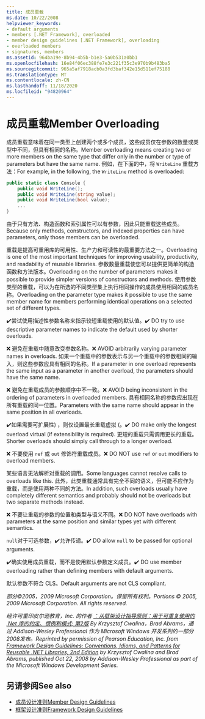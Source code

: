 ```yaml
---
title: 成员重载
ms.date: 10/22/2008
helpviewer_keywords:
- default arguments
- members [.NET Framework], overloaded
- member design guidelines [.NET Framework], overloading
- overloaded members
- signatures, members
ms.assetid: 964ba19e-8b94-4b5b-b1e3-5a0b531a0bb1
ms.openlocfilehash: 16e84f06ec388fe7e3c221f35c3e970b9b483ba5
ms.sourcegitcommit: 965a5af7918acb0a3fd3baf342e15d511ef75188
ms.translationtype: MT
ms.contentlocale: zh-CN
ms.lasthandoff: 11/18/2020
ms.locfileid: "94820964"
---
```

# <a name="member-overloading"></a><span data-ttu-id="b9f0b-102">成员重载</span><span class="sxs-lookup"><span data-stu-id="b9f0b-102">Member Overloading</span></span>
<span data-ttu-id="b9f0b-103">成员重载意味着在同一类型上创建两个或多个成员，这些成员仅在参数的数量或类型中不同，但具有相同的名称。</span><span class="sxs-lookup"><span data-stu-id="b9f0b-103">Member overloading means creating two or more members on the same type that differ only in the number or type of parameters but have the same name.</span></span> <span data-ttu-id="b9f0b-104">例如，在下面的中，将 `WriteLine` 重载方法：</span><span class="sxs-lookup"><span data-stu-id="b9f0b-104">For example, in the following, the `WriteLine` method is overloaded:</span></span>

```csharp
public static class Console {
    public void WriteLine();
    public void WriteLine(string value);
    public void WriteLine(bool value);
    ...
}
```

 <span data-ttu-id="b9f0b-105">由于只有方法、构造函数和索引属性可以有参数，因此只能重载这些成员。</span><span class="sxs-lookup"><span data-stu-id="b9f0b-105">Because only methods, constructors, and indexed properties can have parameters, only those members can be overloaded.</span></span>

 <span data-ttu-id="b9f0b-106">重载是提高可重用库的可用性、生产力和可读性的最重要方法之一。</span><span class="sxs-lookup"><span data-stu-id="b9f0b-106">Overloading is one of the most important techniques for improving usability, productivity, and readability of reusable libraries.</span></span> <span data-ttu-id="b9f0b-107">参数数量重载使您可以提供更简单的构造函数和方法版本。</span><span class="sxs-lookup"><span data-stu-id="b9f0b-107">Overloading on the number of parameters makes it possible to provide simpler versions of constructors and methods.</span></span> <span data-ttu-id="b9f0b-108">使用参数类型的重载，可以为在所选的不同类型集上执行相同操作的成员使用相同的成员名称。</span><span class="sxs-lookup"><span data-stu-id="b9f0b-108">Overloading on the parameter type makes it possible to use the same member name for members performing identical operations on a selected set of different types.</span></span>

 <span data-ttu-id="b9f0b-109">✔️尝试使用描述性参数名称来指示较短重载使用的默认值。</span><span class="sxs-lookup"><span data-stu-id="b9f0b-109">✔️ DO try to use descriptive parameter names to indicate the default used by shorter overloads.</span></span>

 <span data-ttu-id="b9f0b-110">❌ 避免在重载中随意改变参数名称。</span><span class="sxs-lookup"><span data-stu-id="b9f0b-110">❌ AVOID arbitrarily varying parameter names in overloads.</span></span> <span data-ttu-id="b9f0b-111">如果一个重载中的参数表示与另一个重载中的参数相同的输入，则这些参数应具有相同的名称。</span><span class="sxs-lookup"><span data-stu-id="b9f0b-111">If a parameter in one overload represents the same input as a parameter in another overload, the parameters should have the same name.</span></span>

 <span data-ttu-id="b9f0b-112">❌ 避免在重载成员的参数顺序中不一致。</span><span class="sxs-lookup"><span data-stu-id="b9f0b-112">❌ AVOID being inconsistent in the ordering of parameters in overloaded members.</span></span> <span data-ttu-id="b9f0b-113">具有相同名称的参数应出现在所有重载的同一位置。</span><span class="sxs-lookup"><span data-stu-id="b9f0b-113">Parameters with the same name should appear in the same position in all overloads.</span></span>

 <span data-ttu-id="b9f0b-114">✔️如果需要可扩展性) ，则仅设置最长重载虚拟 (。</span><span class="sxs-lookup"><span data-stu-id="b9f0b-114">✔️ DO make only the longest overload virtual (if extensibility is required).</span></span> <span data-ttu-id="b9f0b-115">更短的重载只需调用更长的重载。</span><span class="sxs-lookup"><span data-stu-id="b9f0b-115">Shorter overloads should simply call through to a longer overload.</span></span>

 <span data-ttu-id="b9f0b-116">❌ 不要使用 `ref` 或 `out` 修饰符重载成员。</span><span class="sxs-lookup"><span data-stu-id="b9f0b-116">❌ DO NOT use `ref` or `out` modifiers to overload members.</span></span>

 <span data-ttu-id="b9f0b-117">某些语言无法解析对重载的调用。</span><span class="sxs-lookup"><span data-stu-id="b9f0b-117">Some languages cannot resolve calls to overloads like this.</span></span> <span data-ttu-id="b9f0b-118">此外，此类重载通常具有完全不同的语义，但可能不应作为重载，而是使用两种不同的方法。</span><span class="sxs-lookup"><span data-stu-id="b9f0b-118">In addition, such overloads usually have completely different semantics and probably should not be overloads but two separate methods instead.</span></span>

 <span data-ttu-id="b9f0b-119">❌ 不要让重载的参数的位置和类型与语义不同。</span><span class="sxs-lookup"><span data-stu-id="b9f0b-119">❌ DO NOT have overloads with parameters at the same position and similar types yet with different semantics.</span></span>

 <span data-ttu-id="b9f0b-120">`null`对于可选参数，✔️允许传递。</span><span class="sxs-lookup"><span data-stu-id="b9f0b-120">✔️ DO  allow `null` to be passed for optional arguments.</span></span>

 <span data-ttu-id="b9f0b-121">✔️确实使用成员重载，而不是使用默认参数定义成员。</span><span class="sxs-lookup"><span data-stu-id="b9f0b-121">✔️ DO use member overloading rather than defining members with default arguments.</span></span>

 <span data-ttu-id="b9f0b-122">默认参数不符合 CLS。</span><span class="sxs-lookup"><span data-stu-id="b9f0b-122">Default arguments are not CLS compliant.</span></span>

 <span data-ttu-id="b9f0b-123">*部分©2005，2009 Microsoft Corporation。保留所有权利。*</span><span class="sxs-lookup"><span data-stu-id="b9f0b-123">*Portions © 2005, 2009 Microsoft Corporation. All rights reserved.*</span></span>

 <span data-ttu-id="b9f0b-124">*经许可重印皮尔逊教育，Inc. 的作者 [：从框架设计指导原则：用于可重复使用的 .Net 库的约定、惯例和模式; 第2版](https://www.informit.com/store/framework-design-guidelines-conventions-idioms-and-9780321545619) By Krzysztof Cwalina，Brad Abrams，通过 Addison-Wesley Professional 作为 Microsoft Windows 开发系列的一部分2008发布。*</span><span class="sxs-lookup"><span data-stu-id="b9f0b-124">*Reprinted by permission of Pearson Education, Inc. from [Framework Design Guidelines: Conventions, Idioms, and Patterns for Reusable .NET Libraries, 2nd Edition](https://www.informit.com/store/framework-design-guidelines-conventions-idioms-and-9780321545619) by Krzysztof Cwalina and Brad Abrams, published Oct 22, 2008 by Addison-Wesley Professional as part of the Microsoft Windows Development Series.*</span></span>

## <a name="see-also"></a><span data-ttu-id="b9f0b-125">另请参阅</span><span class="sxs-lookup"><span data-stu-id="b9f0b-125">See also</span></span>

- [<span data-ttu-id="b9f0b-126">成员设计准则</span><span class="sxs-lookup"><span data-stu-id="b9f0b-126">Member Design Guidelines</span></span>](member.md)
- [<span data-ttu-id="b9f0b-127">框架设计准则</span><span class="sxs-lookup"><span data-stu-id="b9f0b-127">Framework Design Guidelines</span></span>](index.md)

